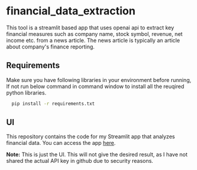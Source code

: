 # financial_data_extraction

This tool is a streamlit based app that uses openai api to extract key financial measures such as company name, stock symbol, revenue, net income etc. from a news article. The news article is typically an article about company's finance reporting.

## Requirements

Make sure you have following libraries in your environment before running, If not run below command in command window to install all the reuqired python libraries.
```bash
  pip install -r requirements.txt
```

## UI

This repository contains the code for my Streamlit app that analyzes financial data. You can access the app [here](https://mainpy-xo6ms1hk1xn.streamlit.app/).

**Note:** This is just the UI. This will not give the desired result, as I have not shared the actual API key in github due to security reasons. 
    

